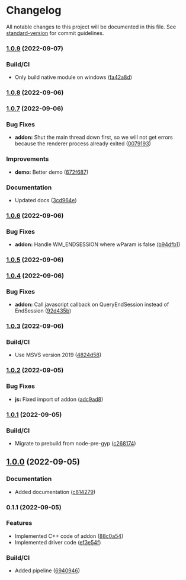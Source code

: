 # Changelog

All notable changes to this project will be documented in this file. See [standard-version](https://github.com/conventional-changelog/standard-version) for commit guidelines.

### [1.0.9](https://github.com/paymoapp/electron-shutdown-handler/compare/v1.0.8...v1.0.9) (2022-09-07)


### Build/CI

* Only build native module on windows ([fa42a8d](https://github.com/paymoapp/electron-shutdown-handler/commit/fa42a8d9522c148c8fe0687d0ba4a4c499ac067d))

### [1.0.8](https://github.com/paymoapp/electron-shutdown-handler/compare/v1.0.7...v1.0.8) (2022-09-06)

### [1.0.7](https://github.com/paymoapp/electron-shutdown-handler/compare/v1.0.6...v1.0.7) (2022-09-06)


### Bug Fixes

* **addon:** Shut the main thread down first, so we will not get errors because the renderer process already exited ([0079193](https://github.com/paymoapp/electron-shutdown-handler/commit/007919342d41837ed09f492d81f348be03f0234c))


### Improvements

* **demo:** Better demo ([672f687](https://github.com/paymoapp/electron-shutdown-handler/commit/672f6874f48dd3d938ab028feb0c6287267bac77))


### Documentation

* Updated docs ([3cd964e](https://github.com/paymoapp/electron-shutdown-handler/commit/3cd964ebe458b962e4d604c8659699318eb12b7e))

### [1.0.6](https://github.com/paymoapp/electron-shutdown-handler/compare/v1.0.5...v1.0.6) (2022-09-06)


### Bug Fixes

* **addon:** Handle WM_ENDSESSION where wParam is false ([b94dfb1](https://github.com/paymoapp/electron-shutdown-handler/commit/b94dfb1307b44f52201b7075fb3ebe969ea1b98b))

### [1.0.5](https://github.com/paymoapp/electron-shutdown-handler/compare/v1.0.4...v1.0.5) (2022-09-06)

### [1.0.4](https://github.com/paymoapp/electron-shutdown-handler/compare/v1.0.3...v1.0.4) (2022-09-06)


### Bug Fixes

* **addon:** Call javascript callback on QueryEndSession instead of EndSession ([92d435b](https://github.com/paymoapp/electron-shutdown-handler/commit/92d435b37b99b64f80bc29591c3eab9c44e0fe10))

### [1.0.3](https://github.com/paymoapp/electron-shutdown-handler/compare/v1.0.2...v1.0.3) (2022-09-06)


### Build/CI

* Use MSVS version 2019 ([4824d58](https://github.com/paymoapp/electron-shutdown-handler/commit/4824d58ac798491862698067c9c793c0b0180c71))

### [1.0.2](https://github.com/paymoapp/electron-shutdown-handler/compare/v1.0.1...v1.0.2) (2022-09-05)


### Bug Fixes

* **js:** Fixed import of addon ([adc9ad8](https://github.com/paymoapp/electron-shutdown-handler/commit/adc9ad8643e6ee9526dc558732c79bddbf58bdcf))

### [1.0.1](https://github.com/paymoapp/electron-shutdown-handler/compare/v1.0.0...v1.0.1) (2022-09-05)


### Build/CI

* Migrate to prebuild from node-pre-gyp ([c268174](https://github.com/paymoapp/electron-shutdown-handler/commit/c268174d20d3fd1db673d4144cc5556784683cbe))

## [1.0.0](https://github.com/paymoapp/electron-shutdown-handler/compare/v0.1.1...v1.0.0) (2022-09-05)


### Documentation

* Added documentation ([c814279](https://github.com/paymoapp/electron-shutdown-handler/commit/c814279841b863c9fc07f02796a451a1102b746b))

### 0.1.1 (2022-09-05)


### Features

* Implemented C++ code of addon ([88c0a54](https://github.com/paymoapp/electron-shutdown-handler/commit/88c0a54e7f896f9d3dd52f91994431a9c860f9e4))
* Implemented driver code ([ef3e54f](https://github.com/paymoapp/electron-shutdown-handler/commit/ef3e54f724e59927235eb890d942cdf3116b41b3))


### Build/CI

* Added pipeline ([6940946](https://github.com/paymoapp/electron-shutdown-handler/commit/6940946d9e2038124ef41b1326b3b1fab5c3dea3))
